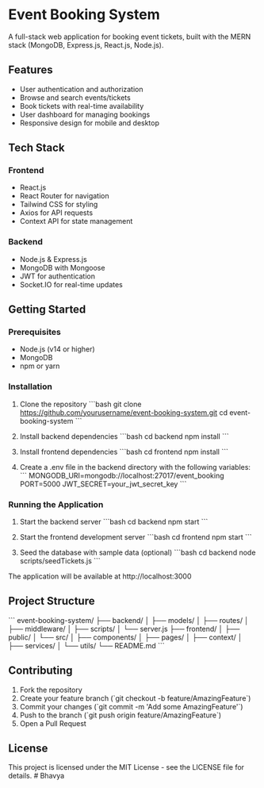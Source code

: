 # Event Booking System

A full-stack web application for booking event tickets, built with the MERN stack (MongoDB, Express.js, React.js, Node.js).

## Features

- User authentication and authorization
- Browse and search events/tickets
- Book tickets with real-time availability
- User dashboard for managing bookings
- Responsive design for mobile and desktop

## Tech Stack

### Frontend
- React.js
- React Router for navigation
- Tailwind CSS for styling
- Axios for API requests
- Context API for state management

### Backend
- Node.js & Express.js
- MongoDB with Mongoose
- JWT for authentication
- Socket.IO for real-time updates

## Getting Started

### Prerequisites
- Node.js (v14 or higher)
- MongoDB
- npm or yarn

### Installation

1. Clone the repository
\`\`\`bash
git clone https://github.com/yourusername/event-booking-system.git
cd event-booking-system
\`\`\`

2. Install backend dependencies
\`\`\`bash
cd backend
npm install
\`\`\`

3. Install frontend dependencies
\`\`\`bash
cd frontend
npm install
\`\`\`

4. Create a .env file in the backend directory with the following variables:
\`\`\`
MONGODB_URI=mongodb://localhost:27017/event_booking
PORT=5000
JWT_SECRET=your_jwt_secret_key
\`\`\`

### Running the Application

1. Start the backend server
\`\`\`bash
cd backend
npm start
\`\`\`

2. Start the frontend development server
\`\`\`bash
cd frontend
npm start
\`\`\`

3. Seed the database with sample data (optional)
\`\`\`bash
cd backend
node scripts/seedTickets.js
\`\`\`

The application will be available at http://localhost:3000

## Project Structure

\`\`\`
event-booking-system/
├── backend/
│   ├── models/
│   ├── routes/
│   ├── middleware/
│   ├── scripts/
│   └── server.js
├── frontend/
│   ├── public/
│   └── src/
│       ├── components/
│       ├── pages/
│       ├── context/
│       ├── services/
│       └── utils/
└── README.md
\`\`\`

## Contributing

1. Fork the repository
2. Create your feature branch (\`git checkout -b feature/AmazingFeature\`)
3. Commit your changes (\`git commit -m 'Add some AmazingFeature'\`)
4. Push to the branch (\`git push origin feature/AmazingFeature\`)
5. Open a Pull Request

## License

This project is licensed under the MIT License - see the LICENSE file for details. #   B h a v y a  
 